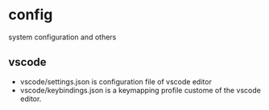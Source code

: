 # config
system configuration and others

## vscode

- vscode/settings.json is configuration file of vscode editor
- vscode/keybindings.json is a keymapping profile custome of the vscode editor.

